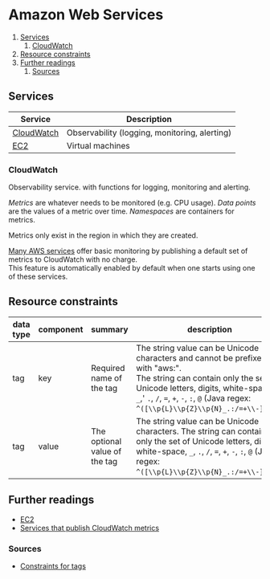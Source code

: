 # Amazon Web Services

1. [Services](#services)
   1. [CloudWatch](#cloudwatch)
1. [Resource constraints](#resource-constraints)
1. [Further readings](#further-readings)
   1. [Sources](#sources)

## Services

| Service      | Description                                   |
| ------------ | --------------------------------------------- |
| [CloudWatch] | Observability (logging, monitoring, alerting) |
| [EC2]        | Virtual machines                              |

### CloudWatch

Observability service. with functions for logging, monitoring and alerting.

_Metrics_ are whatever needs to be monitored (e.g. CPU usage). _Data points_ are the values of a metric over time.
_Namespaces_ are containers for metrics.

Metrics only exist in the region in which they are created.

[Many AWS services][services that publish cloudwatch metrics] offer basic monitoring by publishing a default set of metrics to CloudWatch with no charge.<br/>
This feature is automatically enabled by default when one starts using one of these services.

## Resource constraints

| data type | component | summary                       | description                                                                                                                                                                                                                                                | type   | length   | pattern                           | required |
| --------- | --------- | ----------------------------- | ---------------------------------------------------------------------------------------------------------------------------------------------------------------------------------------------------------------------------------------------------------- | ------ | -------- | --------------------------------- | -------- |
| tag       | key       | Required name of the tag      | The string value can be Unicode characters and cannot be prefixed with "aws:".<br/>The string can contain only the set of Unicode letters, digits, white-space, `_`,' `.`, `/`, `=`, `+`, `-`, `:`, `@` (Java regex: `^([\\p{L}\\p{Z}\\p{N}_.:/=+\\-]*)$`) | String | 1 to 128 | `^([\p{L}\p{Z}\p{N}_.:/=+\-@]*)$` | Yes      |
| tag       | value     | The optional value of the tag | The string value can be Unicode characters. The string can contain only the set of Unicode letters, digits, white-space, `_`, `.`, `/`, `=`, `+`, `-`, `:`, `@` (Java regex: `^([\\p{L}\\p{Z}\\p{N}_.:/=+\\-]*)$"`)                                        | String | 0 to 256 | `^([\p{L}\p{Z}\p{N}_.:/=+\-@]*)$` | Yes      |

## Further readings

- [EC2]
- [Services that publish CloudWatch metrics]

### Sources

- [Constraints for tags][constraints  tag]

<!--
  References
  -->

<!-- In-article sections -->
[cloudwatch]: #cloudwatch

<!-- Knowledge base -->
[ec2]: ec2.md

<!-- Upstream -->
[constraints  tag]: https://docs.aws.amazon.com/directoryservice/latest/devguide/API_Tag.html
[services that publish cloudwatch metrics]: https://docs.aws.amazon.com/AmazonCloudWatch/latest/monitoring/aws-services-cloudwatch-metrics.html
[what is cloudwatch]: https://docs.aws.amazon.com/AmazonCloudWatch/latest/monitoring/WhatIsCloudWatch.html
